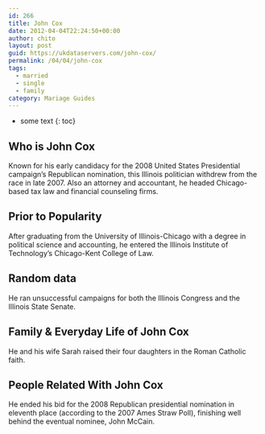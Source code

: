 ```yaml
---
id: 266
title: John Cox
date: 2012-04-04T22:24:50+00:00
author: chito
layout: post
guid: https://ukdataservers.com/john-cox/
permalink: /04/04/john-cox  
tags:
  - married
  - single
  - family
category: Mariage Guides
---
```


* some text
{: toc}


## Who is  John Cox
                  
                  
                  
Known for his early candidacy for the 2008 United States Presidential campaign&#8217;s Republican nomination, this Illinois politician withdrew from the race in late 2007. Also an attorney and accountant, he headed Chicago-based tax law and financial counseling firms.
                  
                
                
                
## Prior to Popularity 
                  
                  
                  
After graduating from the University of Illinois-Chicago with a degree in political science and accounting, he entered the Illinois Institute of Technology&#8217;s Chicago-Kent College of Law.
                  
                
                
                
## Random data 
                  
                  
                  
He ran unsuccessful campaigns for both the Illinois Congress and the Illinois State Senate.
                  
                
                
                
## Family & Everyday Life of John Cox
                  
                  
                  
He and his wife Sarah raised their four daughters in the Roman Catholic faith.
                  
                
                
                
## People Related With  John Cox
                  
                  
                  
He ended his bid for the 2008 Republican presidential nomination in eleventh place (according to the 2007 Ames Straw Poll), finishing well behind the eventual nominee, John McCain.
                  
                
              
            
          
          
          
    
    
  
